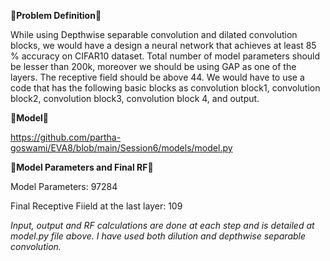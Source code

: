 &#x1F537;**Problem Definition**&#x1F537;

While using Depthwise separable convolution and dilated convolution blocks, we would have a design a neural network that achieves at least 85 % accuracy on CIFAR10 dataset. Total number of model parameters should be lesser than 200k, moreover we should be using GAP as one of the layers. The receptive field should be above 44. We would have to use a code that has the following basic blocks as convolution block1, convolution block2, convolution block3, convolution block 4, and output.



&#x1F537;**Model**&#x1F537;


https://github.com/partha-goswami/EVA8/blob/main/Session6/models/model.py


&#x1F537;**Model Parameters and Final RF**&#x1F537;


Model Parameters: 97284

Final Receptive Fiield at the last layer: 109

_Input, output and RF calculations are done at each step and is detailed at model.py file above. I have used both dilution and depthwise separable convolution._
